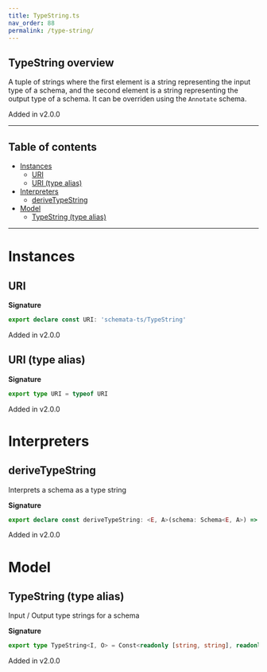 ```yaml
---
title: TypeString.ts
nav_order: 88
permalink: /type-string/
---
```


## TypeString overview

A tuple of strings where the first element is a string representing the input type of a
schema, and the second element is a string representing the output type of a schema. It
can be overriden using the `Annotate` schema.

Added in v2.0.0

---

<h2 class="text-delta">Table of contents</h2>

- [Instances](#instances)
  - [URI](#uri)
  - [URI (type alias)](#uri-type-alias)
- [Interpreters](#interpreters)
  - [deriveTypeString](#derivetypestring)
- [Model](#model)
  - [TypeString (type alias)](#typestring-type-alias)

---

# Instances

## URI

**Signature**

```ts
export declare const URI: 'schemata-ts/TypeString'
```

Added in v2.0.0

## URI (type alias)

**Signature**

```ts
export type URI = typeof URI
```

Added in v2.0.0

# Interpreters

## deriveTypeString

Interprets a schema as a type string

**Signature**

```ts
export declare const deriveTypeString: <E, A>(schema: Schema<E, A>) => Const<readonly [string, string], readonly [E, A]>
```

Added in v2.0.0

# Model

## TypeString (type alias)

Input / Output type strings for a schema

**Signature**

```ts
export type TypeString<I, O> = Const<readonly [string, string], readonly [I, O]>
```

Added in v2.0.0
